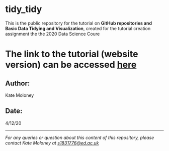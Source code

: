 # tidy_tidy

This is the public repository for the tutorial on **GitHub repositories and Basic Data Tidying and Visualization**, created for the tutorial creation assignment the the 2020 Data Science Coure


# The link to the **tutorial** (website version) can be accessed [here](https://eddatascienceees.github.io/tutorial-kategmoloney/)


## Author:
Kate Moloney

## Date:
4/12/20

***
*For any queries or question about this content of this repository, please contact Kate Moloney at s1831776@ed.ac.uk*




